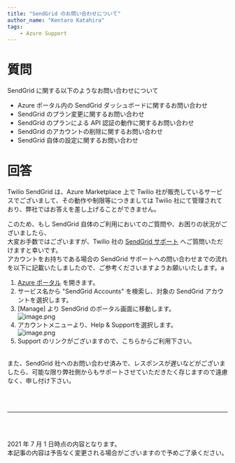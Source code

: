 ```yaml
---
title: "SendGrid のお問い合わせについて"
author_name: "Kentaro Katahira"
tags:
    - Azure Support
---
```


# 質問
SendGrid に関する以下のようなお問い合わせについて

* Azure ポータル内の SendGrid ダッシュボードに関するお問い合わせ
* SendGrid のプラン変更に関するお問い合わせ
* SendGrid のプランによる API 認証の動作に関するお問い合わせ
* SendGrid のアカウントの削除に関するお問い合わせ
* SendGrid 自体の設定に関するお問い合わせ


# 回答
Twilio SendGrid は、Azure Marketplace 上で Twilio 社が販売しているサービスでございまして、その動作や制限等につきましては Twilio 社にて管理されており、弊社ではお答えを差し上げることができません。

このため、もし SendGrid 自体のご利用においてのご質問や、お困りの状況がございましたら、<br>
大変お手数ではございますが、Twilio 社の [SendGrid サポート](http://support.sendgrid.com/hc/en-us) へご質問いただけますと幸いです。<br>
アカウントをお持ちである場合の SendGrid サポートへの問い合わせまでの流れを以下に記載いたしましたので、ご参考くださいますようお願いいたします。a

1. [Azure ポータル](https://portal.azure.com) を開きます。
2. サービス名から "SendGrid Accounts" を検索し、対象の SendGrid アカウントを選択します。
3. [Manage] より SendGrid のポータル画面に移動します。<br>
![image.png]({{site.baseurl}}/media/2021/07/2021-07-01-sendgrid1.png)
4. アカウントメニューより、Help & Supportを選択します。<br>
![image.png]({{site.baseurl}}/media/2021/07/2021-07-01-sendgrid2.png)
5. Support のリンクがございますので、こちらからご利用下さい。<br><br>

また、SendGrid 社へのお問い合わせ済みで、レスポンスが遅いなどがございましたら、可能な限り弊社側からもサポートさせていただきたく存じますので遠慮なく、申し付け下さい。<br>

<br>
<br>

---

<br>
<br>

2021 年 7 月 1 日時点の内容となります。<br>
本記事の内容は予告なく変更される場合がございますので予めご了承ください。

<br>
<br>